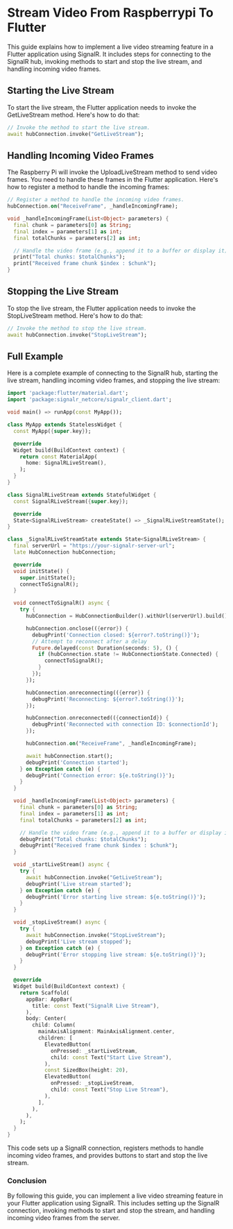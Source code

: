 # Stream Video From Raspberrypi To Flutter

This guide explains how to implement a live video streaming feature in a Flutter application using SignalR. It includes steps for connecting to the SignalR hub, invoking methods to start and stop the live stream, and handling incoming video frames.

## Starting the Live Stream

To start the live stream, the Flutter application needs to invoke the GetLiveStream method. Here's how to do that:

```dart
// Invoke the method to start the live stream.
await hubConnection.invoke("GetLiveStream");
```

## Handling Incoming Video Frames

The Raspberry Pi will invoke the UploadLiveStream method to send video frames. You need to handle these frames in the Flutter application. Here's how to register a method to handle the incoming frames:

```dart
// Register a method to handle the incoming video frames.
hubConnection.on("ReceiveFrame", _handleIncomingFrame);

void _handleIncomingFrame(List<Object> parameters) {
  final chunk = parameters[0] as String;
  final index = parameters[1] as int;
  final totalChunks = parameters[2] as int;

  // Handle the video frame (e.g., append it to a buffer or display it)
  print("Total chunks: $totalChunks");
  print("Received frame chunk $index : $chunk");
}
```

## Stopping the Live Stream

To stop the live stream, the Flutter application needs to invoke the StopLiveStream method. Here's how to do that:

```dart
// Invoke the method to stop the live stream.
await hubConnection.invoke("StopLiveStream");
```

## Full Example

Here is a complete example of connecting to the SignalR hub, starting the live stream, handling incoming video frames, and stopping the live stream:

```dart
import 'package:flutter/material.dart';
import 'package:signalr_netcore/signalr_client.dart';

void main() => runApp(const MyApp());

class MyApp extends StatelessWidget {
  const MyApp({super.key});

  @override
  Widget build(BuildContext context) {
    return const MaterialApp(
      home: SignalRLiveStream(),
    );
  }
}

class SignalRLiveStream extends StatefulWidget {
  const SignalRLiveStream({super.key});

  @override
  State<SignalRLiveStream> createState() => _SignalRLiveStreamState();
}

class _SignalRLiveStreamState extends State<SignalRLiveStream> {
  final serverUrl = "https://your-signalr-server-url";
  late HubConnection hubConnection;

  @override
  void initState() {
    super.initState();
    connectToSignalR();
  }

  void connectToSignalR() async {
    try {
      hubConnection = HubConnectionBuilder().withUrl(serverUrl).build();

      hubConnection.onclose(({error}) {
        debugPrint('Connection closed: ${error?.toString()}');
        // Attempt to reconnect after a delay
        Future.delayed(const Duration(seconds: 5), () {
          if (hubConnection.state != HubConnectionState.Connected) {
            connectToSignalR();
          }
        });
      });

      hubConnection.onreconnecting(({error}) {
        debugPrint('Reconnecting: ${error?.toString()}');
      });

      hubConnection.onreconnected(({connectionId}) {
        debugPrint('Reconnected with connection ID: $connectionId');
      });

      hubConnection.on("ReceiveFrame", _handleIncomingFrame);

      await hubConnection.start();
      debugPrint('Connection started');
    } on Exception catch (e) {
      debugPrint('Connection error: ${e.toString()}');
    }
  }

  void _handleIncomingFrame(List<Object> parameters) {
    final chunk = parameters[0] as String;
    final index = parameters[1] as int;
    final totalChunks = parameters[2] as int;

    // Handle the video frame (e.g., append it to a buffer or display it)
    debugPrint("Total chunks: $totalChunks");
    debugPrint("Received frame chunk $index : $chunk");
  }

  void _startLiveStream() async {
    try {
      await hubConnection.invoke("GetLiveStream");
      debugPrint('Live stream started');
    } on Exception catch (e) {
      debugPrint('Error starting live stream: ${e.toString()}');
    }
  }

  void _stopLiveStream() async {
    try {
      await hubConnection.invoke("StopLiveStream");
      debugPrint('Live stream stopped');
    } on Exception catch (e) {
      debugPrint('Error stopping live stream: ${e.toString()}');
    }
  }

  @override
  Widget build(BuildContext context) {
    return Scaffold(
      appBar: AppBar(
        title: const Text("SignalR Live Stream"),
      ),
      body: Center(
        child: Column(
          mainAxisAlignment: MainAxisAlignment.center,
          children: [
            ElevatedButton(
              onPressed: _startLiveStream,
              child: const Text("Start Live Stream"),
            ),
            const SizedBox(height: 20),
            ElevatedButton(
              onPressed: _stopLiveStream,
              child: const Text("Stop Live Stream"),
            ),
          ],
        ),
      ),
    );
  }
}
```

This code sets up a SignalR connection, registers methods to handle incoming video frames, and provides buttons to start and stop the live stream.

### Conclusion

By following this guide, you can implement a live video streaming feature in your Flutter application using SignalR. This includes setting up the SignalR connection, invoking methods to start and stop the stream, and handling incoming video frames from the server.
